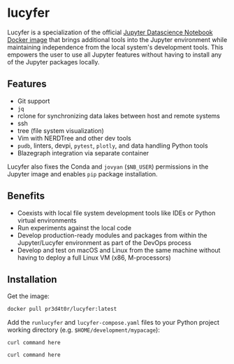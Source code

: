 # lucyfer

Lucyfer is a specialization of the official [Jupyter Datascience Notebook Docker
image](https://hub.docker.com/r/jupyter/datascience-notebook/tags/) that brings
additional tools into the Jupyter environment while maintaining independence
from the local system's development tools.  This empowers the user to use all
Jupyter features without having to install any of the Jupyter packages locally.


## Features

- Git support
- `jq`
- rclone for synchronizing data lakes between host and remote systems
- ssh
- tree (file system visualization)
- Vim with NERDTree and other dev tools
- `pudb`, linters, devpi, `pytest`, `plotly`, and data handling Python tools
- Blazegraph integration via separate container

Lucyfer also fixes the Conda and `jovyan` (`$NB_USER`) permissions in the 
Jupyter image and enables `pip` package installation.


## Benefits

- Coexists with local file system development tools like IDEs or Python
  virtual environments
- Run experiments against the local code
- Develop production-ready modules and packages from within the Jupyter/Lucyfer
  environment as part of the DevOps process
- Develop and test on macOS and Linux from the same machine without having to
  deploy a full Linux VM (x86, M-processors)


## Installation

Get the image:

```bash
docker pull pr3d4t0r/lucyfer:latest
```

Add the `runlucyfer` and `lucyfer-compose.yaml` files to your Python project
working directory (e.g. `$HOME/development/mypacage`):

```
curl command here
```

```
curl command here
```

